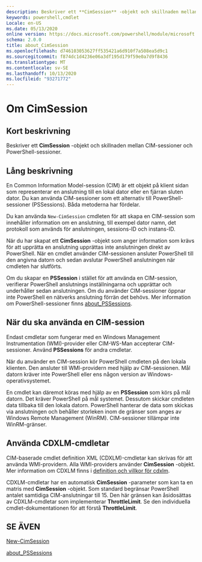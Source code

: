```yaml
---
description: Beskriver ett **CimSession** -objekt och skillnaden mellan CIM-sessioner och PowerShell-sessioner.
keywords: powershell,cmdlet
Locale: en-US
ms.date: 05/13/2020
online version: https://docs.microsoft.com/powershell/module/microsoft.powershell.core/about/about_cimsession?view=powershell-5.1&WT.mc_id=ps-gethelp
schema: 2.0.0
title: about_CimSession
ms.openlocfilehash: d746103053627ff535421a6d910f7a508ea5d9c1
ms.sourcegitcommit: f874dc1d4236e06a3df195d179f59e0a7d9f8436
ms.translationtype: MT
ms.contentlocale: sv-SE
ms.lasthandoff: 10/13/2020
ms.locfileid: "93271772"
---
```

# <a name="about-cimsession"></a>Om CimSession

## <a name="short-description"></a>Kort beskrivning
Beskriver ett **CimSession** -objekt och skillnaden mellan CIM-sessioner och PowerShell-sessioner.

## <a name="long-description"></a>Lång beskrivning

En Common Information Model-session (CIM) är ett objekt på klient sidan som representerar en anslutning till en lokal dator eller en fjärran sluten dator. Du kan använda CIM-sessioner som ett alternativ till PowerShell-sessioner (PSSessions). Båda metoderna har fördelar.

Du kan använda `New-CimSession` cmdleten för att skapa en CIM-session som innehåller information om en anslutning, till exempel dator namn, det protokoll som används för anslutningen, sessions-ID och instans-ID.

När du har skapat ett **CimSession** -objekt som anger information som krävs för att upprätta en anslutning upprättas inte anslutningen direkt av PowerShell. När en cmdlet använder CIM-sessionen ansluter PowerShell till den angivna datorn och sedan avslutar PowerShell anslutningen när cmdleten har slutförts.

Om du skapar en **PSSession** i stället för att använda en CIM-session, verifierar PowerShell anslutnings inställningarna och upprättar och underhåller sedan anslutningen. Om du använder CIM-sessioner öppnar inte PowerShell en nätverks anslutning förrän det behövs. Mer information om PowerShell-sessioner finns [about_PSSessions](about_PSSessions.md).

## <a name="when-to-use-a-cim-session"></a>När du ska använda en CIM-session

Endast cmdletar som fungerar med en Windows Management Instrumentation (WMI)-provider eller CIM-WS-Man accepterar CIM-sessioner. Använd **PSSessions** för andra cmdletar.

När du använder en CIM-session kör PowerShell cmdleten på den lokala klienten. Den ansluter till WMI-providern med hjälp av CIM-sessionen. Mål datorn kräver inte PowerShell eller ens någon version av Windows-operativsystemet.

En cmdlet kan däremot köras med hjälp av en **PSSession** som körs på mål datorn.
Det kräver PowerShell på mål systemet. Dessutom skickar cmdleten data tillbaka till den lokala datorn. PowerShell hanterar de data som skickas via anslutningen och behåller storleken inom de gränser som anges av Windows Remote Management (WinRM). CIM-sessioner tillämpar inte WinRM-gränser.

## <a name="using-cdxml-cmdlets"></a>Använda CDXLM-cmdletar

CIM-baserade cmdlet definition XML (CDXLM)-cmdletar kan skrivas för att använda WMI-providern. Alla WMI-providers använder **CimSession** -objekt. Mer information om CDXLM finns i [definition och villkor för cdxlm](/previous-versions/windows/desktop/wmi_v2/cdxml-overview).

CDXLM-cmdletar har en automatisk **CimSession** -parameter som kan ta en matris med **CimSession** -objekt. Som standard begränsar PowerShell antalet samtidiga CIM-anslutningar till 15. Den här gränsen kan åsidosättas av CDXLM-cmdletar som implementerar **ThrottleLimit**. Se den individuella cmdlet-dokumentationen för att förstå **ThrottleLimit**.

## <a name="see-also"></a>SE ÄVEN

[New-CimSession](xref:CimCmdlets.New-CimSession)

[about_PSSessions](about_PSSessions.md)
